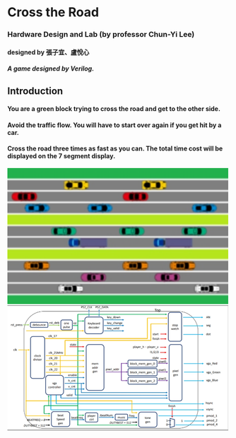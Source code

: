 # Cross the Road

### Hardware Design and Lab (by professor Chun-Yi Lee)
#### designed by 張子宜、盧悅心
##### A game designed by Verilog.

## Introduction
#### You are a green block trying to cross the road and get to the other side.
#### Avoid the traffic flow. You will have to start over again if you get hit by a car.
#### Cross the road three times as fast as you can. The total time cost will be displayed on the 7 segment display.

<img src="gamescene.jpg" alt="Game Scene" width="500"/>
<img src="block_diagram.jpg" alt="Block Diagram" width="500"/>
